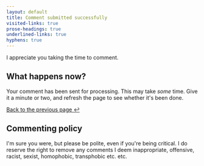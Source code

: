 ```yaml
---
layout: default
title: Comment submitted successfully
visited-links: true
prose-headings: true
underlined-links: true
hyphens: true
---
```


I appreciate you taking the time to comment.

## What happens now?

Your comment has been sent for processing. This may take _some_ time. Give it a minute or two, and refresh the page to see whether it's been done.

<a id="back-link" href="#" rel="previous" onclick="document.getElementById( 'back-link' ).href = document.referrer">Back to the previous page ↩️</a>

## Commenting policy

I'm sure you were, but please be polite, even if you're being critical. I do reserve the right to remove any comments I deem inappropriate, offensive, racist, sexist, homophobic, transphobic etc. etc.
